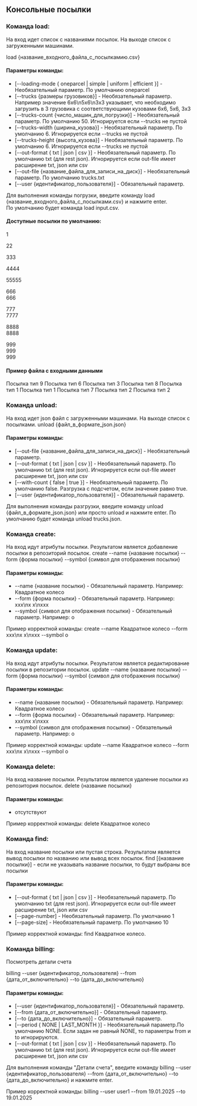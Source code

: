 ## Консольные посылки

### Команда load:
На вход идет список с названиями посылок. На выходе список с загруженными машинами.

load {название_входного_файла_с_посылкамию.csv}
#### Параметры команды:
- [--loading-mode { oneparcel | simple | uniform | efficient }] - Необязательный параметр. По умолчанию oneparcel
- [--trucks {размеры грузовиков}] - Необязательный параметр. Например значение 6x6\n5x6\n3x3 указывает, что необходимо загрузить в 3 грузовика с соответствующими кузовами  6x6, 5x6, 3x3  
- [--trucks-count {число_машин_для_погрузки}] - Необязательный параметр. По умолчанию 50. Игнорируется если --trucks не пустой
- [--trucks-width {ширина_кузова}] - Необязательный параметр. По умолчанию 6. Игнорируется если --trucks не пустой
- [--trucks-height {высота_кузова}] - Необязательный параметр. По умолчанию 6. Игнорируется если --trucks не пустой
- [--out-format { txt | json | csv }] - Необязательный параметр. По умолчанию txt (для rest json). Игнорируется если out-file имеет расширение txt, json или csv
- [--out-file {название_файла_для_записи_на_диск}] - Необязательный параметр. По умолчанию trucks.txt
- [--user {идентификатор_пользователя}] - Обязательный параметр.


Для выполнения команды погрузки, введите команду load {название_входного_файла_с_посылками.csv} и нажмите enter.  
По умолчанию будет команда load input.csv.

#### Доступные посылки по умолчанию:
1  

22  

333  

4444  

55555  

666  
666  

777  
7777  

8888  
8888  

999  
999  
999  


#### Пример файла c входными данными
Посылка тип 9
Посылка тип 6
Посылка тип 3
Посылка тип 8
Посылка тип 1
Посылка тип 1
Посылка тип 7
Посылка тип 2
Посылка тип 2


### Команда unload:
На вход идет json файл с загруженными машинами. На выходе список с посылками. 
unload {файл_в_формате_json.json}
#### Параметры команды:
- [--out-file {название_файла_для_записи_на_диск}] - Необязательный параметр. 
- [--out-format { txt | json | csv }] - Необязательный параметр. По умолчанию txt (для rest json). Игнорируется если out-file имеет расширение txt, json или csv 
- [--with-count { false | true }] - Необязательный параметр. По умолчанию false. Разгрузка с подсчетом, если значение равно true.  
- [--user {идентификатор_пользователя}] - Обязательный параметр.

Для выполнения команды разгрузки, введите команду unload {файл_в_формате_json.json} или просто unload и нажмите enter.
По умолчанию будет команда unload trucks.json.

### Команда create:
На вход идут атрибуты посылки. Результатом является добавление посылки в репозиторий посылок.
create --name {название посылки} --form {форма посылки} --symbol {символ для отображения посылки}
#### Параметры команды:
- --name {название посылки} - Обязательный параметр. Например: Квадратное колесо
- --form {форма посылки} - Обязательный параметр. Например: xxx\nx x\nxxx
- --symbol {символ для отображения посылки} - Обязательный параметр. Например: o


Пример корректной команды: create --name Квадратное колесо --form xxx\nx x\nxxx --symbol o


### Команда update:
На вход идут атрибуты посылки. Результатом является редактирование посылки в репозитории посылок.
update --name {название посылки} --form {форма посылки} --symbol {символ для отображения посылки}
#### Параметры команды:
- --name {название посылки} - Обязательный параметр. Например: Квадратное колесо
- --form {форма посылки} - Обязательный параметр. Например: xxx\nx x\nxxx
- --symbol {символ для отображения посылки} - Обязательный параметр. Например: o


Пример корректной команды: update --name Квадратное колесо --form xxx\nx x\nxxx --symbol o


### Команда delete:
На вход название посылки. Результатом является удаление посылки из репозитория посылок.
delete {название посылки}
#### Параметры команды:
- отсутствуют


Пример корректной команды: delete Квадратное колесо


### Команда find:
На вход название посылки или пустая строка. Результатом является вывод посылки по названию или вывод всех посылок.
find [{название посылки}] - если не указывать название посылки, то будут выбраны все посылки
#### Параметры команды:
- [--out-format { txt | json | csv }] - Необязательный параметр. По умолчанию txt (для rest json). Игнорируется если out-file имеет расширение txt, json или csv
- [--page-number] - Необязательный параметр. По умолчанию 1
- [--page-size] - Необязательный параметр. По умолчанию 10


Пример корректной команды: find Квадратное колесо.


### Команда billing:
Посмотреть детали счета 

billing --user {идентификатор_пользователя} --from {дата_от_включительно} --to {дата_до_включительно}
#### Параметры команды:
- [--user {идентификатор_пользователя}] - Обязательный параметр.
- [--from {дата_от_включительно}] - Обязательный параметр.
- [--to {дата_до_включительно}] - Обязательный параметр.
- [--period { NONE | LAST_MONTH }] - Необязательный параметр.По умолчанию NONE. Если задан не равный NONE, то параметры from и to игнорируются.
- [--out-format { txt | json | csv }] - Необязательный параметр. По умолчанию txt (для rest json). Игнорируется если out-file имеет расширение txt, json или csv


Для выполнения команды "Детали счета", введите команду billing --user {идентификатор_пользователя} --from {дата_от_включительно} --to {дата_до_включительно} и нажмите enter.


Пример корректной команды: billing --user user1 --from 19.01.2025 --to 19.01.2025
